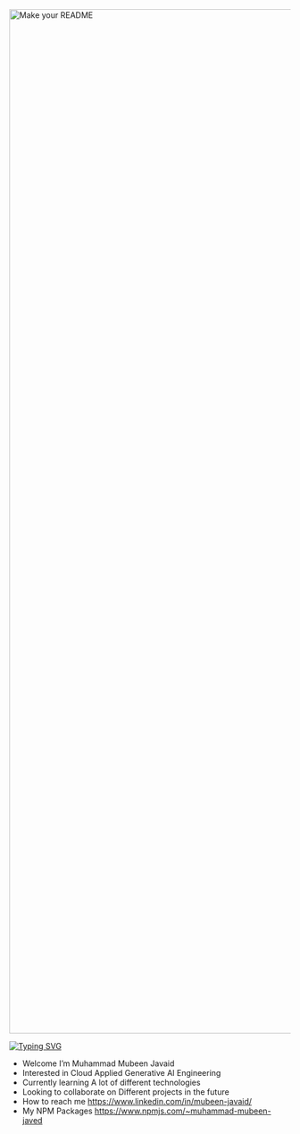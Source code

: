 <img width="1834" alt="Make your README" src="https://github.com/NotAnonymousUser/NotAnonymousUser/assets/125754246/3c04f35f-09eb-41e9-8f3e-a2051d99237c">

[![Typing SVG](https://readme-typing-svg.demolab.com/?lines=IE+DUET+'23+|+Software+Developer;GI+AI+Web3+Meta+Student;Certified+Cloud+Gen+AI+Engineer)](https://git.io/typing-svg)

-  Welcome  I’m Muhammad Mubeen Javaid
-  Interested in      Cloud Applied Generative AI Engineering
-  Currently learning      A lot of different technologies
-  Looking to collaborate on      Different projects in the future
-  How to reach me      https://www.linkedin.com/in/mubeen-javaid/
-  My NPM Packages      https://www.npmjs.com/~muhammad-mubeen-javed

<!---
NotAnonymousUser/NotAnonymousUser is a ✨ special ✨ repository because its `README.md` (this file) appears on your GitHub profile.
You can click the Preview link to take a look at your changes.
--->
